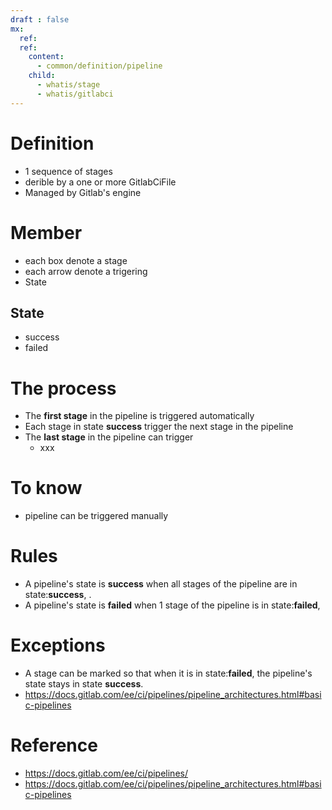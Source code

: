 ```yaml
---
draft : false
mx:
  ref:
  ref:
    content:
      - common/definition/pipeline
    child:
      - whatis/stage
      - whatis/gitlabci
---
```


# Definition
- 1 sequence of stages
- derible by a one or more GitlabCiFile
- Managed by Gitlab's engine


# Member
- each box   denote a stage
- each arrow denote a trigering
- State

## State
- success
- failed

# The process
- The **first stage** in the pipeline is triggered automatically
- Each stage in state **success** trigger the next stage in the pipeline
- The **last stage** in the pipeline can trigger
  - xxx

# To know
- pipeline can be triggered manually

# Rules
- A pipeline's state is **success** when all stages of the pipeline are in state:**success**, .
- A pipeline's state is **failed**  when 1   stage  of the pipeline is  in state:**failed**, 


# Exceptions
- A stage can be marked so that when it is in state:**failed**, the pipeline's state stays in state **success**.
- https://docs.gitlab.com/ee/ci/pipelines/pipeline_architectures.html#basic-pipelines

# Reference
- https://docs.gitlab.com/ee/ci/pipelines/
- https://docs.gitlab.com/ee/ci/pipelines/pipeline_architectures.html#basic-pipelines